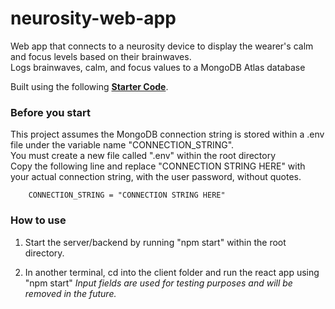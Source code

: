 # neurosity-web-app

Web app that connects to a neurosity device to display the wearer's calm and focus levels based on their brainwaves.  
Logs brainwaves, calm, and focus values to a MongoDB Atlas database

Built using the following **[Starter Code](https://github.com/neurosity/notion-react-starter)**.

### Before you start   
This project assumes the MongoDB connection string is stored within a .env file under the variable name "CONNECTION_STRING".  
You must create a new file called ".env" within the root directory  
Copy the following line and replace "CONNECTION STRING HERE" with your actual connection string, with the user password, without quotes.

        CONNECTION_STRING = "CONNECTION STRING HERE"

### How to use
1) Start the server/backend by running "npm start" within the root directory.

2) In another terminal, cd into the client folder and run the react app using "npm start"
*Input fields are used for testing purposes and will be removed in the future.*
